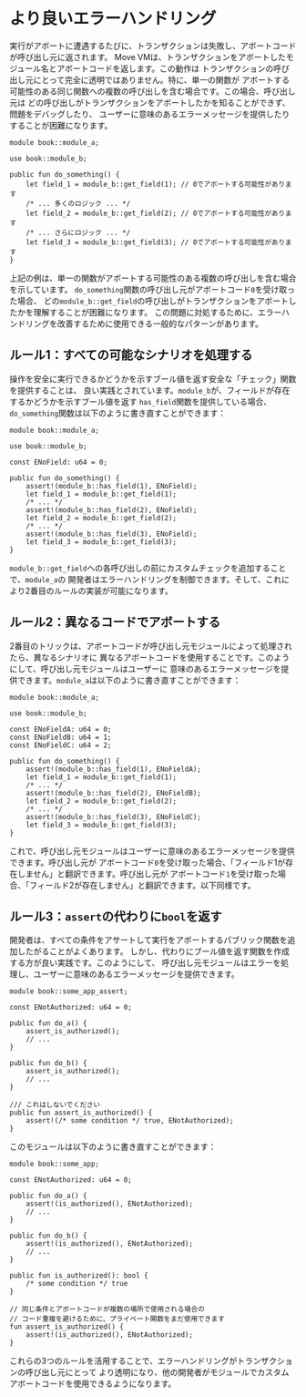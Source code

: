 # より良いエラーハンドリング

実行がアボートに遭遇するたびに、トランザクションは失敗し、アボートコードが呼び出し元に返されます。
Move VMは、トランザクションをアボートしたモジュール名とアボートコードを返します。この動作は
トランザクションの呼び出し元にとって完全に透明ではありません。特に、単一の関数が
アボートする可能性のある同じ関数への複数の呼び出しを含む場合です。この場合、呼び出し元は
どの呼び出しがトランザクションをアボートしたかを知ることができず、問題をデバッグしたり、
ユーザーに意味のあるエラーメッセージを提供したりすることが困難になります。

```move
module book::module_a;

use book::module_b;

public fun do_something() {
    let field_1 = module_b::get_field(1); // 0でアボートする可能性があります
    /* ... 多くのロジック ... */
    let field_2 = module_b::get_field(2); // 0でアボートする可能性があります
    /* ... さらにロジック ... */
    let field_3 = module_b::get_field(3); // 0でアボートする可能性があります
}
```

上記の例は、単一の関数がアボートする可能性のある複数の呼び出しを含む場合を示しています。
`do_something`関数の呼び出し元がアボートコード`0`を受け取った場合、
どの`module_b::get_field`の呼び出しがトランザクションをアボートしたかを理解することが困難になります。
この問題に対処するために、エラーハンドリングを改善するために使用できる一般的なパターンがあります。

## ルール1：すべての可能なシナリオを処理する

操作を安全に実行できるかどうかを示すブール値を返す安全な「チェック」関数を提供することは、
良い実践とされています。`module_b`が、フィールドが存在するかどうかを示すブール値を返す
`has_field`関数を提供している場合、`do_something`関数は以下のように書き直すことができます：

```move
module book::module_a;

use book::module_b;

const ENoField: u64 = 0;

public fun do_something() {
    assert!(module_b::has_field(1), ENoField);
    let field_1 = module_b::get_field(1);
    /* ... */
    assert!(module_b::has_field(2), ENoField);
    let field_2 = module_b::get_field(2);
    /* ... */
    assert!(module_b::has_field(3), ENoField);
    let field_3 = module_b::get_field(3);
}
```

`module_b::get_field`への各呼び出しの前にカスタムチェックを追加することで、`module_a`の
開発者はエラーハンドリングを制御できます。そして、これにより2番目のルールの実装が可能になります。

## ルール2：異なるコードでアボートする

2番目のトリックは、アボートコードが呼び出し元モジュールによって処理されたら、異なるシナリオに
異なるアボートコードを使用することです。このようにして、呼び出し元モジュールはユーザーに
意味のあるエラーメッセージを提供できます。`module_a`は以下のように書き直すことができます：

```move
module book::module_a;

use book::module_b;

const ENoFieldA: u64 = 0;
const ENoFieldB: u64 = 1;
const ENoFieldC: u64 = 2;

public fun do_something() {
    assert!(module_b::has_field(1), ENoFieldA);
    let field_1 = module_b::get_field(1);
    /* ... */
    assert!(module_b::has_field(2), ENoFieldB);
    let field_2 = module_b::get_field(2);
    /* ... */
    assert!(module_b::has_field(3), ENoFieldC);
    let field_3 = module_b::get_field(3);
}
```

これで、呼び出し元モジュールはユーザーに意味のあるエラーメッセージを提供できます。呼び出し元が
アボートコード`0`を受け取った場合、「フィールド1が存在しません」と翻訳できます。呼び出し元が
アボートコード`1`を受け取った場合、「フィールド2が存在しません」と翻訳できます。以下同様です。

## ルール3：`assert`の代わりに`bool`を返す

開発者は、すべての条件をアサートして実行をアボートするパブリック関数を追加したがることがよくあります。
しかし、代わりにブール値を返す関数を作成する方が良い実践です。このようにして、
呼び出し元モジュールはエラーを処理し、ユーザーに意味のあるエラーメッセージを提供できます。

```move
module book::some_app_assert;

const ENotAuthorized: u64 = 0;

public fun do_a() {
    assert_is_authorized();
    // ...
}

public fun do_b() {
    assert_is_authorized();
    // ...
}

/// これはしないでください
public fun assert_is_authorized() {
    assert!(/* some condition */ true, ENotAuthorized);
}
```

このモジュールは以下のように書き直すことができます：

```move
module book::some_app;

const ENotAuthorized: u64 = 0;

public fun do_a() {
    assert!(is_authorized(), ENotAuthorized);
    // ...
}

public fun do_b() {
    assert!(is_authorized(), ENotAuthorized);
    // ...
}

public fun is_authorized(): bool {
    /* some condition */ true
}

// 同じ条件とアボートコードが複数の場所で使用される場合の
// コード重複を避けるために、プライベート関数をまだ使用できます
fun assert_is_authorized() {
    assert!(is_authorized(), ENotAuthorized);
}
```

これらの3つのルールを活用することで、エラーハンドリングがトランザクションの呼び出し元にとって
より透明になり、他の開発者がモジュールでカスタムアボートコードを使用できるようになります。
